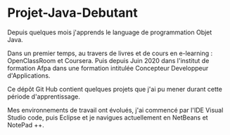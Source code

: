 # Projet-Java-Debutant

Depuis quelques mois j'apprends le language de programmation Objet Java. 

Dans un premier temps, au travers de livres et de cours en e-learning : OpenClassRoom et Coursera. Puis depuis Juin 2020 dans l'institut de formation Afpa dans une formation intitulée Concepteur Developpeur d'Applications. 

Ce dépôt Git Hub contient quelques projets que j'ai pu mener durant cette période d'apprentissage. 

Mes environnements de travail ont évolués, j'ai commencé par l'IDE Visual Studio code, puis Eclipse et je navigues actuellement en NetBeans et NotePad ++.

